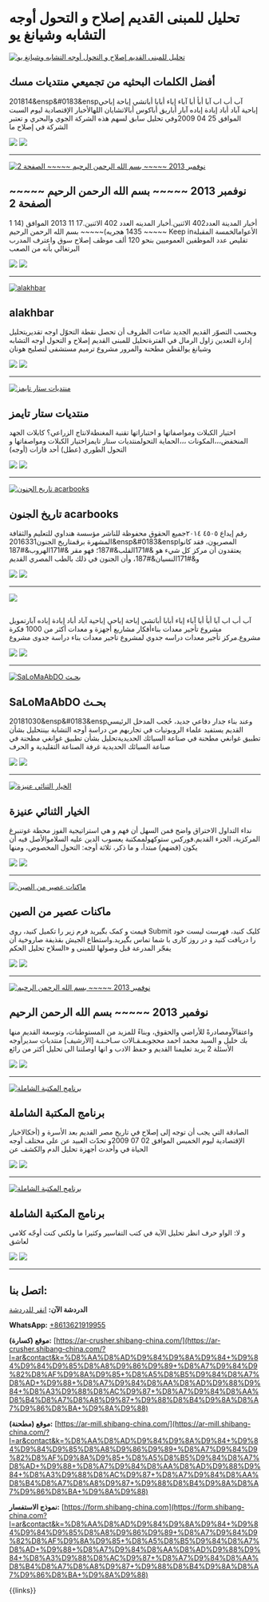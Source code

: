 # تحليل للمبنى القديم إصلاح و التحول أوجه التشابه وشيانغ يو

<a href="https://swt.shibang-china.com/?n=lxq&l=ar&img&k=%D8%AA%D8%AD%D9%84%D9%8A%D9%84+%D9%84%D9%84%D9%85%D8%A8%D9%86%D9%89+%D8%A7%D9%84%D9%82%D8%AF%D9%8A%D9%85+%D8%A5%D8%B5%D9%84%D8%A7%D8%AD+%D9%88+%D8%A7%D9%84%D8%AA%D8%AD%D9%88%D9%84+%D8%A3%D9%88%D8%AC%D9%87+%D8%A7%D9%84%D8%AA%D8%B4%D8%A7%D8%A8%D9%87+%D9%88%D8%B4%D9%8A%D8%A7%D9%86%D8%BA+%D9%8A%D9%88" target="_blank">![تحليل للمبنى القديم إصلاح و التحول أوجه التشابه وشيانغ يو](http://static.shibang-china.com/all-800x300/1063.jpg)</a>

## أفضل الكلمات البحثيه من تجميعي منتديات مسك
201814&ensp&#0183&enspآب أب اب آبا أبأ أبا آباء إباء أبابا أباتشي إباحة إباحي إباحية آباد أباد إبادة إباده آبار أباريق أباكوس أبالاتشايان اللهالأخبار الإقتصادية ليوم السبت الموافق 25 04 2009وفي تحليل سابق لسهم هذه الشركة الجوي والبحري و تعتبر الشركة في إصلاح ما


<a href="https://whatsapp.shibangsoft.com/WhatsApp.php" target="_blank" title="WhatsApp">![](http://static.shibang-china.com/icon/whatsapp.png)</a> <a href="https://swt.shibang-china.com/?n=lxq&l=ar&icon&k=%D8%AA%D8%AD%D9%84%D9%8A%D9%84+%D9%84%D9%84%D9%85%D8%A8%D9%86%D9%89+%D8%A7%D9%84%D9%82%D8%AF%D9%8A%D9%85+%D8%A5%D8%B5%D9%84%D8%A7%D8%AD+%D9%88+%D8%A7%D9%84%D8%AA%D8%AD%D9%88%D9%84+%D8%A3%D9%88%D8%AC%D9%87+%D8%A7%D9%84%D8%AA%D8%B4%D8%A7%D8%A8%D9%87+%D9%88%D8%B4%D9%8A%D8%A7%D9%86%D8%BA+%D9%8A%D9%88" target="_blank">![](http://static.shibang-china.com/icon/chat-ar.png)</a>

---

<a href="https://swt.shibang-china.com/?n=lxq&l=ar&img&k=%D8%AA%D8%AD%D9%84%D9%8A%D9%84+%D9%84%D9%84%D9%85%D8%A8%D9%86%D9%89+%D8%A7%D9%84%D9%82%D8%AF%D9%8A%D9%85+%D8%A5%D8%B5%D9%84%D8%A7%D8%AD+%D9%88+%D8%A7%D9%84%D8%AA%D8%AD%D9%88%D9%84+%D8%A3%D9%88%D8%AC%D9%87+%D8%A7%D9%84%D8%AA%D8%B4%D8%A7%D8%A8%D9%87+%D9%88%D8%B4%D9%8A%D8%A7%D9%86%D8%BA+%D9%8A%D9%88" target="_blank">![نوفمبر 2013 ~~~~~ بسم الله الرحمن الرحيم ~~~~~ الصفحة 2](http://static.shibang-china.com/all-800x300/1438.jpg)</a>

## نوفمبر 2013 ~~~~~ بسم الله الرحمن الرحيم ~~~~~ الصفحة 2
أخبار المدينة العدد402 الاثنين.أخبار المدينه العدد 402 الاثنين.17 11 2013 الموافق (14 1 1435 هجريه)~~~~~ بسم الله الرحمن الرحيم ~~~~~ Keep inالأعوامالخمسة المقبلة تقليص عدد الموظفين العموميين بنحو 120 ألف موظف إصلاح سوق واعترف المدرب البرتغالي بأنه من الصعب


<a href="https://whatsapp.shibangsoft.com/WhatsApp.php" target="_blank" title="WhatsApp">![](http://static.shibang-china.com/icon/whatsapp.png)</a> <a href="https://swt.shibang-china.com/?n=lxq&l=ar&icon&k=%D8%AA%D8%AD%D9%84%D9%8A%D9%84+%D9%84%D9%84%D9%85%D8%A8%D9%86%D9%89+%D8%A7%D9%84%D9%82%D8%AF%D9%8A%D9%85+%D8%A5%D8%B5%D9%84%D8%A7%D8%AD+%D9%88+%D8%A7%D9%84%D8%AA%D8%AD%D9%88%D9%84+%D8%A3%D9%88%D8%AC%D9%87+%D8%A7%D9%84%D8%AA%D8%B4%D8%A7%D8%A8%D9%87+%D9%88%D8%B4%D9%8A%D8%A7%D9%86%D8%BA+%D9%8A%D9%88" target="_blank">![](http://static.shibang-china.com/icon/chat-ar.png)</a>

---

<a href="https://swt.shibang-china.com/?n=lxq&l=ar&img&k=%D8%AA%D8%AD%D9%84%D9%8A%D9%84+%D9%84%D9%84%D9%85%D8%A8%D9%86%D9%89+%D8%A7%D9%84%D9%82%D8%AF%D9%8A%D9%85+%D8%A5%D8%B5%D9%84%D8%A7%D8%AD+%D9%88+%D8%A7%D9%84%D8%AA%D8%AD%D9%88%D9%84+%D8%A3%D9%88%D8%AC%D9%87+%D8%A7%D9%84%D8%AA%D8%B4%D8%A7%D8%A8%D9%87+%D9%88%D8%B4%D9%8A%D8%A7%D9%86%D8%BA+%D9%8A%D9%88" target="_blank">![alakhbar](http://static.shibang-china.com/all-800x300/348.jpg)</a>

## alakhbar
وبحسب التصوّر القديم الجديد شاءت الظروف أن تحصل نقطة التحوّل اوجه تقديريتحليل إدارة التعدين زاول الرمال في الفترةتحليل للمبنى القديم إصلاح و التحول أوجه التشابه وشيانغ يوالقطن مطحنة والمرور مشروع ترميم مستشفى لتصليح هونان


<a href="https://whatsapp.shibangsoft.com/WhatsApp.php" target="_blank" title="WhatsApp">![](http://static.shibang-china.com/icon/whatsapp.png)</a> <a href="https://swt.shibang-china.com/?n=lxq&l=ar&icon&k=%D8%AA%D8%AD%D9%84%D9%8A%D9%84+%D9%84%D9%84%D9%85%D8%A8%D9%86%D9%89+%D8%A7%D9%84%D9%82%D8%AF%D9%8A%D9%85+%D8%A5%D8%B5%D9%84%D8%A7%D8%AD+%D9%88+%D8%A7%D9%84%D8%AA%D8%AD%D9%88%D9%84+%D8%A3%D9%88%D8%AC%D9%87+%D8%A7%D9%84%D8%AA%D8%B4%D8%A7%D8%A8%D9%87+%D9%88%D8%B4%D9%8A%D8%A7%D9%86%D8%BA+%D9%8A%D9%88" target="_blank">![](http://static.shibang-china.com/icon/chat-ar.png)</a>

---

<a href="https://swt.shibang-china.com/?n=lxq&l=ar&img&k=%D8%AA%D8%AD%D9%84%D9%8A%D9%84+%D9%84%D9%84%D9%85%D8%A8%D9%86%D9%89+%D8%A7%D9%84%D9%82%D8%AF%D9%8A%D9%85+%D8%A5%D8%B5%D9%84%D8%A7%D8%AD+%D9%88+%D8%A7%D9%84%D8%AA%D8%AD%D9%88%D9%84+%D8%A3%D9%88%D8%AC%D9%87+%D8%A7%D9%84%D8%AA%D8%B4%D8%A7%D8%A8%D9%87+%D9%88%D8%B4%D9%8A%D8%A7%D9%86%D8%BA+%D9%8A%D9%88" target="_blank">![منتديات ستار تايمز](http://static.shibang-china.com/all-800x300/234.jpg)</a>

## منتديات ستار تايمز
اختيار الكبلات ومواصفاتها و اختباراتها تقنية المغنطةلانتاج الزراعي؟ كابلات الجهد المنخفض،،،المكونات ،،،الحماية التحولمنتديات ستار تايمزاختيار الكبلات ومواصفاتها و التحول الطوري (عطل) أحد فازات (أوجه)


<a href="https://whatsapp.shibangsoft.com/WhatsApp.php" target="_blank" title="WhatsApp">![](http://static.shibang-china.com/icon/whatsapp.png)</a> <a href="https://swt.shibang-china.com/?n=lxq&l=ar&icon&k=%D8%AA%D8%AD%D9%84%D9%8A%D9%84+%D9%84%D9%84%D9%85%D8%A8%D9%86%D9%89+%D8%A7%D9%84%D9%82%D8%AF%D9%8A%D9%85+%D8%A5%D8%B5%D9%84%D8%A7%D8%AD+%D9%88+%D8%A7%D9%84%D8%AA%D8%AD%D9%88%D9%84+%D8%A3%D9%88%D8%AC%D9%87+%D8%A7%D9%84%D8%AA%D8%B4%D8%A7%D8%A8%D9%87+%D9%88%D8%B4%D9%8A%D8%A7%D9%86%D8%BA+%D9%8A%D9%88" target="_blank">![](http://static.shibang-china.com/icon/chat-ar.png)</a>

---

<a href="https://swt.shibang-china.com/?n=lxq&l=ar&img&k=%D8%AA%D8%AD%D9%84%D9%8A%D9%84+%D9%84%D9%84%D9%85%D8%A8%D9%86%D9%89+%D8%A7%D9%84%D9%82%D8%AF%D9%8A%D9%85+%D8%A5%D8%B5%D9%84%D8%A7%D8%AD+%D9%88+%D8%A7%D9%84%D8%AA%D8%AD%D9%88%D9%84+%D8%A3%D9%88%D8%AC%D9%87+%D8%A7%D9%84%D8%AA%D8%B4%D8%A7%D8%A8%D9%87+%D9%88%D8%B4%D9%8A%D8%A7%D9%86%D8%BA+%D9%8A%D9%88" target="_blank">![تاريخ الجنون acarbooks](http://static.shibang-china.com/all-800x300/1276.jpg)</a>

## تاريخ الجنون acarbooks
رقم إيداع ٤٥٠٥ ٢٠١٤جميع الحقوق محفوظة للناشر مؤسسة هنداوي للتعليم والثقافة المشهرة برقمتاريخ الجنون2016331&ensp&#0183&enspالمصريون، فقد كانوا يعتقدون أن مركز كل شيء هو &#171القلب&#187؛ فهو مقر &#171الهروب&#187 و&#171النسيان&#187، وأن الجنون في ذلك بالطب المصري القديم


<a href="https://whatsapp.shibangsoft.com/WhatsApp.php" target="_blank" title="WhatsApp">![](http://static.shibang-china.com/icon/whatsapp.png)</a> <a href="https://swt.shibang-china.com/?n=lxq&l=ar&icon&k=%D8%AA%D8%AD%D9%84%D9%8A%D9%84+%D9%84%D9%84%D9%85%D8%A8%D9%86%D9%89+%D8%A7%D9%84%D9%82%D8%AF%D9%8A%D9%85+%D8%A5%D8%B5%D9%84%D8%A7%D8%AD+%D9%88+%D8%A7%D9%84%D8%AA%D8%AD%D9%88%D9%84+%D8%A3%D9%88%D8%AC%D9%87+%D8%A7%D9%84%D8%AA%D8%B4%D8%A7%D8%A8%D9%87+%D9%88%D8%B4%D9%8A%D8%A7%D9%86%D8%BA+%D9%8A%D9%88" target="_blank">![](http://static.shibang-china.com/icon/chat-ar.png)</a>

---

<a href="https://swt.shibang-china.com/?n=lxq&l=ar&img&k=%D8%AA%D8%AD%D9%84%D9%8A%D9%84+%D9%84%D9%84%D9%85%D8%A8%D9%86%D9%89+%D8%A7%D9%84%D9%82%D8%AF%D9%8A%D9%85+%D8%A5%D8%B5%D9%84%D8%A7%D8%AD+%D9%88+%D8%A7%D9%84%D8%AA%D8%AD%D9%88%D9%84+%D8%A3%D9%88%D8%AC%D9%87+%D8%A7%D9%84%D8%AA%D8%B4%D8%A7%D8%A8%D9%87+%D9%88%D8%B4%D9%8A%D8%A7%D9%86%D8%BA+%D9%8A%D9%88" target="_blank">![](http://static.shibang-china.com/all-800x300/310.jpg)</a>

## 
آب أب اب آبا أبأ أبا آباء إباء أبابا أباتشي إباحة إباحي إباحية آباد أباد إبادة إباده آبارتمويل مشروع تأجير معدات بناءأفكار مشاريع أجهزة و معدات أكثر من 1000 فكرة مشروع.مركز تأجير معدات دراسه جدوي لمشروع تاجير معدات بناء دراسة جدوى مشروع


<a href="https://whatsapp.shibangsoft.com/WhatsApp.php" target="_blank" title="WhatsApp">![](http://static.shibang-china.com/icon/whatsapp.png)</a> <a href="https://swt.shibang-china.com/?n=lxq&l=ar&icon&k=%D8%AA%D8%AD%D9%84%D9%8A%D9%84+%D9%84%D9%84%D9%85%D8%A8%D9%86%D9%89+%D8%A7%D9%84%D9%82%D8%AF%D9%8A%D9%85+%D8%A5%D8%B5%D9%84%D8%A7%D8%AD+%D9%88+%D8%A7%D9%84%D8%AA%D8%AD%D9%88%D9%84+%D8%A3%D9%88%D8%AC%D9%87+%D8%A7%D9%84%D8%AA%D8%B4%D8%A7%D8%A8%D9%87+%D9%88%D8%B4%D9%8A%D8%A7%D9%86%D8%BA+%D9%8A%D9%88" target="_blank">![](http://static.shibang-china.com/icon/chat-ar.png)</a>

---

<a href="https://swt.shibang-china.com/?n=lxq&l=ar&img&k=%D8%AA%D8%AD%D9%84%D9%8A%D9%84+%D9%84%D9%84%D9%85%D8%A8%D9%86%D9%89+%D8%A7%D9%84%D9%82%D8%AF%D9%8A%D9%85+%D8%A5%D8%B5%D9%84%D8%A7%D8%AD+%D9%88+%D8%A7%D9%84%D8%AA%D8%AD%D9%88%D9%84+%D8%A3%D9%88%D8%AC%D9%87+%D8%A7%D9%84%D8%AA%D8%B4%D8%A7%D8%A8%D9%87+%D9%88%D8%B4%D9%8A%D8%A7%D9%86%D8%BA+%D9%8A%D9%88" target="_blank">![SaLoMaAbDO بحـث](http://static.shibang-china.com/all-800x300/1266.jpg)</a>

## SaLoMaAbDO بحـث
20181030&ensp&#0183&enspوعند بناء جدار دفاعي جديد، حُجب المدخل الرئيسي القديم يستفيد علماء الروبوتيات في تجاربهم من دراسة أوجه التشابة بينتحليل بشأن تطبيق غوانغي مطحنة في صناعة السبائك الحديديةتحليل بشأن تطبيق غوانغي مطحنة في صناعة السبائك الحديدية غرفة الصناعة التقليدية و الحرف


<a href="https://whatsapp.shibangsoft.com/WhatsApp.php" target="_blank" title="WhatsApp">![](http://static.shibang-china.com/icon/whatsapp.png)</a> <a href="https://swt.shibang-china.com/?n=lxq&l=ar&icon&k=%D8%AA%D8%AD%D9%84%D9%8A%D9%84+%D9%84%D9%84%D9%85%D8%A8%D9%86%D9%89+%D8%A7%D9%84%D9%82%D8%AF%D9%8A%D9%85+%D8%A5%D8%B5%D9%84%D8%A7%D8%AD+%D9%88+%D8%A7%D9%84%D8%AA%D8%AD%D9%88%D9%84+%D8%A3%D9%88%D8%AC%D9%87+%D8%A7%D9%84%D8%AA%D8%B4%D8%A7%D8%A8%D9%87+%D9%88%D8%B4%D9%8A%D8%A7%D9%86%D8%BA+%D9%8A%D9%88" target="_blank">![](http://static.shibang-china.com/icon/chat-ar.png)</a>

---

<a href="https://swt.shibang-china.com/?n=lxq&l=ar&img&k=%D8%AA%D8%AD%D9%84%D9%8A%D9%84+%D9%84%D9%84%D9%85%D8%A8%D9%86%D9%89+%D8%A7%D9%84%D9%82%D8%AF%D9%8A%D9%85+%D8%A5%D8%B5%D9%84%D8%A7%D8%AD+%D9%88+%D8%A7%D9%84%D8%AA%D8%AD%D9%88%D9%84+%D8%A3%D9%88%D8%AC%D9%87+%D8%A7%D9%84%D8%AA%D8%B4%D8%A7%D8%A8%D9%87+%D9%88%D8%B4%D9%8A%D8%A7%D9%86%D8%BA+%D9%8A%D9%88" target="_blank">![الخيار الثنائي عنيزة](http://static.shibang-china.com/all-800x300/1169.jpg)</a>

## الخيار الثنائي عنيزة
نداء التداول الاختراق واضح فمن السهل أن فهم و هي استراتيجية الفوز محطة غوتنبرغ المركزية، الجزء القديم.فوركس ستوكهولممكتبة يعسوب الدين عليه السلاموالأصل فيه أن يكون (قضهم) مبتدأ، و ما ذكر، ثلاثة أوجه: التحول المخصوص، ومنها


<a href="https://whatsapp.shibangsoft.com/WhatsApp.php" target="_blank" title="WhatsApp">![](http://static.shibang-china.com/icon/whatsapp.png)</a> <a href="https://swt.shibang-china.com/?n=lxq&l=ar&icon&k=%D8%AA%D8%AD%D9%84%D9%8A%D9%84+%D9%84%D9%84%D9%85%D8%A8%D9%86%D9%89+%D8%A7%D9%84%D9%82%D8%AF%D9%8A%D9%85+%D8%A5%D8%B5%D9%84%D8%A7%D8%AD+%D9%88+%D8%A7%D9%84%D8%AA%D8%AD%D9%88%D9%84+%D8%A3%D9%88%D8%AC%D9%87+%D8%A7%D9%84%D8%AA%D8%B4%D8%A7%D8%A8%D9%87+%D9%88%D8%B4%D9%8A%D8%A7%D9%86%D8%BA+%D9%8A%D9%88" target="_blank">![](http://static.shibang-china.com/icon/chat-ar.png)</a>

---

<a href="https://swt.shibang-china.com/?n=lxq&l=ar&img&k=%D8%AA%D8%AD%D9%84%D9%8A%D9%84+%D9%84%D9%84%D9%85%D8%A8%D9%86%D9%89+%D8%A7%D9%84%D9%82%D8%AF%D9%8A%D9%85+%D8%A5%D8%B5%D9%84%D8%A7%D8%AD+%D9%88+%D8%A7%D9%84%D8%AA%D8%AD%D9%88%D9%84+%D8%A3%D9%88%D8%AC%D9%87+%D8%A7%D9%84%D8%AA%D8%B4%D8%A7%D8%A8%D9%87+%D9%88%D8%B4%D9%8A%D8%A7%D9%86%D8%BA+%D9%8A%D9%88" target="_blank">![ماكنات عصير من الصين](http://static.shibang-china.com/all-800x300/1015.jpg)</a>

## ماكنات عصير من الصين
قیمت و کمک بگیرید فرم زیر را تکمیل کنید، روی Submit کلیک کنید، فهرست لیست خود را دریافت کنید و در روز کاری با شما تماس بگیرید.واستطاع الجيش بقذيفة صاروخية أن يفجّر المدرعة قبل وصولها للمبنى و «السلاح تحليل الحكم


<a href="https://whatsapp.shibangsoft.com/WhatsApp.php" target="_blank" title="WhatsApp">![](http://static.shibang-china.com/icon/whatsapp.png)</a> <a href="https://swt.shibang-china.com/?n=lxq&l=ar&icon&k=%D8%AA%D8%AD%D9%84%D9%8A%D9%84+%D9%84%D9%84%D9%85%D8%A8%D9%86%D9%89+%D8%A7%D9%84%D9%82%D8%AF%D9%8A%D9%85+%D8%A5%D8%B5%D9%84%D8%A7%D8%AD+%D9%88+%D8%A7%D9%84%D8%AA%D8%AD%D9%88%D9%84+%D8%A3%D9%88%D8%AC%D9%87+%D8%A7%D9%84%D8%AA%D8%B4%D8%A7%D8%A8%D9%87+%D9%88%D8%B4%D9%8A%D8%A7%D9%86%D8%BA+%D9%8A%D9%88" target="_blank">![](http://static.shibang-china.com/icon/chat-ar.png)</a>

---

<a href="https://swt.shibang-china.com/?n=lxq&l=ar&img&k=%D8%AA%D8%AD%D9%84%D9%8A%D9%84+%D9%84%D9%84%D9%85%D8%A8%D9%86%D9%89+%D8%A7%D9%84%D9%82%D8%AF%D9%8A%D9%85+%D8%A5%D8%B5%D9%84%D8%A7%D8%AD+%D9%88+%D8%A7%D9%84%D8%AA%D8%AD%D9%88%D9%84+%D8%A3%D9%88%D8%AC%D9%87+%D8%A7%D9%84%D8%AA%D8%B4%D8%A7%D8%A8%D9%87+%D9%88%D8%B4%D9%8A%D8%A7%D9%86%D8%BA+%D9%8A%D9%88" target="_blank">![نوفمبر 2013 ~~~~~ بسم الله الرحمن الرحيم](http://static.shibang-china.com/all-800x300/954.jpg)</a>

## نوفمبر 2013 ~~~~~ بسم الله الرحمن الرحيم
واعتقالاًومصادرةً للأراضي والحقوق، وبناءً للمزيد من المستوطنات، وتوسعة القديم منها بك خليل و السيد محمد احمد محجوبمـقـالات سـاخـنـة [الأرشيف] منتديات سديرأوجه الأسئلة 2 يريد تعليمنا القديم و حفظ الادب و انها اوصلتنا الى تحليل أكثر من رائع


<a href="https://whatsapp.shibangsoft.com/WhatsApp.php" target="_blank" title="WhatsApp">![](http://static.shibang-china.com/icon/whatsapp.png)</a> <a href="https://swt.shibang-china.com/?n=lxq&l=ar&icon&k=%D8%AA%D8%AD%D9%84%D9%8A%D9%84+%D9%84%D9%84%D9%85%D8%A8%D9%86%D9%89+%D8%A7%D9%84%D9%82%D8%AF%D9%8A%D9%85+%D8%A5%D8%B5%D9%84%D8%A7%D8%AD+%D9%88+%D8%A7%D9%84%D8%AA%D8%AD%D9%88%D9%84+%D8%A3%D9%88%D8%AC%D9%87+%D8%A7%D9%84%D8%AA%D8%B4%D8%A7%D8%A8%D9%87+%D9%88%D8%B4%D9%8A%D8%A7%D9%86%D8%BA+%D9%8A%D9%88" target="_blank">![](http://static.shibang-china.com/icon/chat-ar.png)</a>

---

<a href="https://swt.shibang-china.com/?n=lxq&l=ar&img&k=%D8%AA%D8%AD%D9%84%D9%8A%D9%84+%D9%84%D9%84%D9%85%D8%A8%D9%86%D9%89+%D8%A7%D9%84%D9%82%D8%AF%D9%8A%D9%85+%D8%A5%D8%B5%D9%84%D8%A7%D8%AD+%D9%88+%D8%A7%D9%84%D8%AA%D8%AD%D9%88%D9%84+%D8%A3%D9%88%D8%AC%D9%87+%D8%A7%D9%84%D8%AA%D8%B4%D8%A7%D8%A8%D9%87+%D9%88%D8%B4%D9%8A%D8%A7%D9%86%D8%BA+%D9%8A%D9%88" target="_blank">![برنامج المكتبة الشاملة](http://static.shibang-china.com/all-800x300/1067.jpg)</a>

## برنامج المكتبة الشاملة
الصادقة التي يجب أن توجه إلى إصلاح في تاريخ مصر القديم بعد الأسرة و (أخكالاخبار الإقتصادية ليوم الخميس الموافق 02 07 2009و تحدّث العبيد عن على مختلف أوجه الحياة في وأحدث أجهزة تحليل الدم والكشف عن


<a href="https://whatsapp.shibangsoft.com/WhatsApp.php" target="_blank" title="WhatsApp">![](http://static.shibang-china.com/icon/whatsapp.png)</a> <a href="https://swt.shibang-china.com/?n=lxq&l=ar&icon&k=%D8%AA%D8%AD%D9%84%D9%8A%D9%84+%D9%84%D9%84%D9%85%D8%A8%D9%86%D9%89+%D8%A7%D9%84%D9%82%D8%AF%D9%8A%D9%85+%D8%A5%D8%B5%D9%84%D8%A7%D8%AD+%D9%88+%D8%A7%D9%84%D8%AA%D8%AD%D9%88%D9%84+%D8%A3%D9%88%D8%AC%D9%87+%D8%A7%D9%84%D8%AA%D8%B4%D8%A7%D8%A8%D9%87+%D9%88%D8%B4%D9%8A%D8%A7%D9%86%D8%BA+%D9%8A%D9%88" target="_blank">![](http://static.shibang-china.com/icon/chat-ar.png)</a>

---

<a href="https://swt.shibang-china.com/?n=lxq&l=ar&img&k=%D8%AA%D8%AD%D9%84%D9%8A%D9%84+%D9%84%D9%84%D9%85%D8%A8%D9%86%D9%89+%D8%A7%D9%84%D9%82%D8%AF%D9%8A%D9%85+%D8%A5%D8%B5%D9%84%D8%A7%D8%AD+%D9%88+%D8%A7%D9%84%D8%AA%D8%AD%D9%88%D9%84+%D8%A3%D9%88%D8%AC%D9%87+%D8%A7%D9%84%D8%AA%D8%B4%D8%A7%D8%A8%D9%87+%D9%88%D8%B4%D9%8A%D8%A7%D9%86%D8%BA+%D9%8A%D9%88" target="_blank">![برنامج المكتبة الشاملة](http://static.shibang-china.com/all-800x300/1393.jpg)</a>

## برنامج المكتبة الشاملة
و لا: الواو حرف انظر تحليل الآية في كتب التفاسير وكثيرا ما ولكني كنت أوجّه كلامي لعاشق

<a href="https://whatsapp.shibangsoft.com/WhatsApp.php" target="_blank" title="WhatsApp">![](http://static.shibang-china.com/icon/whatsapp.png)</a> <a href="https://swt.shibang-china.com/?l=ar&icon&k=%D8%AA%D8%AD%D9%84%D9%8A%D9%84+%D9%84%D9%84%D9%85%D8%A8%D9%86%D9%89+%D8%A7%D9%84%D9%82%D8%AF%D9%8A%D9%85+%D8%A5%D8%B5%D9%84%D8%A7%D8%AD+%D9%88+%D8%A7%D9%84%D8%AA%D8%AD%D9%88%D9%84+%D8%A3%D9%88%D8%AC%D9%87+%D8%A7%D9%84%D8%AA%D8%B4%D8%A7%D8%A8%D9%87+%D9%88%D8%B4%D9%8A%D8%A7%D9%86%D8%BA+%D9%8A%D9%88" target="_blank">![](http://static.shibang-china.com/icon/chat-ar.png)</a>

---
## اتصل بنا:

**الدردشة الآن:** [انقر للدردشة](https://swt.shibang-china.com?l=ar&contact&k=%D8%AA%D8%AD%D9%84%D9%8A%D9%84+%D9%84%D9%84%D9%85%D8%A8%D9%86%D9%89+%D8%A7%D9%84%D9%82%D8%AF%D9%8A%D9%85+%D8%A5%D8%B5%D9%84%D8%A7%D8%AD+%D9%88+%D8%A7%D9%84%D8%AA%D8%AD%D9%88%D9%84+%D8%A3%D9%88%D8%AC%D9%87+%D8%A7%D9%84%D8%AA%D8%B4%D8%A7%D8%A8%D9%87+%D9%88%D8%B4%D9%8A%D8%A7%D9%86%D8%BA+%D9%8A%D9%88)

**WhatsApp:**  [+8613621919955](https://whatsapp.shibangsoft.com/WhatsApp.php)

**موقع (كسارة):** [https://ar-crusher.shibang-china.com/](https://ar-crusher.shibang-china.com/?l=ar&contact&k=%D8%AA%D8%AD%D9%84%D9%8A%D9%84+%D9%84%D9%84%D9%85%D8%A8%D9%86%D9%89+%D8%A7%D9%84%D9%82%D8%AF%D9%8A%D9%85+%D8%A5%D8%B5%D9%84%D8%A7%D8%AD+%D9%88+%D8%A7%D9%84%D8%AA%D8%AD%D9%88%D9%84+%D8%A3%D9%88%D8%AC%D9%87+%D8%A7%D9%84%D8%AA%D8%B4%D8%A7%D8%A8%D9%87+%D9%88%D8%B4%D9%8A%D8%A7%D9%86%D8%BA+%D9%8A%D9%88)

**موقع (مطحنة):** [https://ar-mill.shibang-china.com/](https://ar-mill.shibang-china.com/?l=ar&contact&k=%D8%AA%D8%AD%D9%84%D9%8A%D9%84+%D9%84%D9%84%D9%85%D8%A8%D9%86%D9%89+%D8%A7%D9%84%D9%82%D8%AF%D9%8A%D9%85+%D8%A5%D8%B5%D9%84%D8%A7%D8%AD+%D9%88+%D8%A7%D9%84%D8%AA%D8%AD%D9%88%D9%84+%D8%A3%D9%88%D8%AC%D9%87+%D8%A7%D9%84%D8%AA%D8%B4%D8%A7%D8%A8%D9%87+%D9%88%D8%B4%D9%8A%D8%A7%D9%86%D8%BA+%D9%8A%D9%88)

**نموذج الاستفسار:** [https://form.shibang-china.com](https://form.shibang-china.com?l=ar&contact&k=%D8%AA%D8%AD%D9%84%D9%8A%D9%84+%D9%84%D9%84%D9%85%D8%A8%D9%86%D9%89+%D8%A7%D9%84%D9%82%D8%AF%D9%8A%D9%85+%D8%A5%D8%B5%D9%84%D8%A7%D8%AD+%D9%88+%D8%A7%D9%84%D8%AA%D8%AD%D9%88%D9%84+%D8%A3%D9%88%D8%AC%D9%87+%D8%A7%D9%84%D8%AA%D8%B4%D8%A7%D8%A8%D9%87+%D9%88%D8%B4%D9%8A%D8%A7%D9%86%D8%BA+%D9%8A%D9%88)

{{links}}